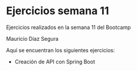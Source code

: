 # Ejercicios semana 11

Ejercicios realizados en la semana 11 del Bootcamp

Mauricio Díaz Segura

Aquí se encuentran los siguientes ejercicios:
* Creación de API con Spring Boot
